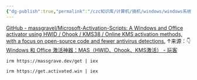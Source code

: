```yaml
---
{"dg-publish":true,"permalink":"/czc知识库/计算机/搞机/windows/windows系统 最新命令行一条命令激活 github网址 在线激活 手动工具 office激活/","dgPassFrontmatter":true,"created":"2024-06-18T17:45:20.093+08:00","updated":"2024-12-08T12:34:12.963+08:00"}
---
```



[GitHub - massgravel/Microsoft-Activation-Scripts: A Windows and Office activator using HWID / Ohook / KMS38 / Online KMS activation methods, with a focus on open-source code and fewer antivirus detections.](https://github.com/massgravel/Microsoft-Activation-Scripts)
↑来源：👇
[Windows 和 Office 激活神器：MAS（HWID、Ohook、KMS激活） - 玩客](https://wker.com/mas/)

```
irm https://massgrave.dev/get | iex

irm https://get.activated.win | iex
```